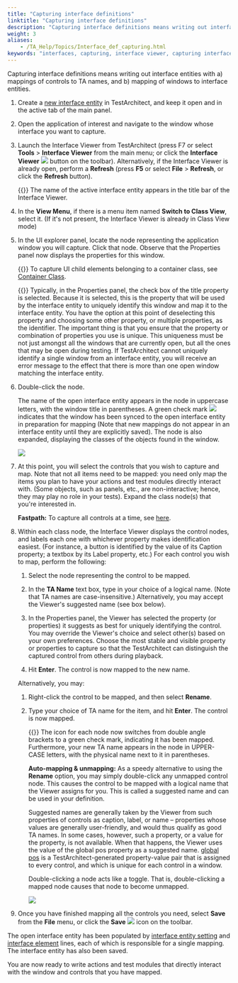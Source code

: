 ```yaml
--- 
title: "Capturing interface definitions"
linktitle: "Capturing interface definitions"
description: "Capturing interface definitions means writing out interface entities with a) mappings of controls to TA names, and b) mapping of windows to interface entities."
weight: 3
aliases: 
    - /TA_Help/Topics/Interface_def_capturing.html
keywords: "interfaces, capturing, interface viewer, capturing interfaces, viewer, capturing every interface, entities, all interfaces"
---
```


Capturing interface definitions means writing out interface entities with a\) mappings of controls to TA names, and b\) mapping of windows to interface entities.

1.  Create a [new interface entity](/user-guide/interface-definitions/creating-interface-entities) in TestArchitect, and keep it open and in the active tab of the main panel.

2.  Open the application of interest and navigate to the window whose interface you want to capture.

3.  Launch the Interface Viewer from TestArchitect \(press F7 or select **Tools** \> **Interface Viewer** from the main menu; or click the **Interface Viewer** ![](/images/TA_Help/Images/Interface_viewer_btn.png) button on the toolbar\). Alternatively, if the Interface Viewer is already open, perform a **Refresh** \(press **F5** or select **File** \> **Refresh**, or click the **Refresh** button\).

    {{<note>}} The name of the active interface entity appears in the title bar of the Interface Viewer.

4.  In the **View Menu**, if there is a menu item named **Switch to Class View**, select it. \(If it's not present, the Interface Viewer is already in Class View mode\)

5.  In the UI explorer panel, locate the node representing the application window you will capture. Click that node. Observe that the Properties panel now displays the properties for this window.

    {{<tip>}} To capture UI child elements belonging to a container class, see [Container Class](/user-guide/interface-definitions/container-classes/).

    {{<note>}} Typically, in the Properties panel, the check box of the title property is selected. Because it is selected, this is the property that will be used by the interface entity to uniquely identify this window and map it to the interface entity. You have the option at this point of deselecting this property and choosing some other property, or multiple properties, as the identifier. The important thing is that you ensure that the property or combination of properties you use is unique. This uniqueness must be not just amongst all the windows that are currently open, but all the ones that may be open during testing. If TestArchitect cannot uniquely identify a single window from an interface entity, you will receive an error message to the effect that there is more than one open window matching the interface entity.

6.  Double-click the node.

    The name of the open interface entity appears in the node in uppercase letters, with the window title in parentheses. A green check mark ![](/images/TA_Help/Images/ug_interface_definition45.png) indicates that the window has been synced to the open interface entity in preparation for mapping \(Note that new mappings do not appear in an interface entity until they are explicitly saved\). The node is also expanded, displaying the classes of the objects found in the window.

    ![](/images/TA_Help/Images/ug_interface_definition16_UIA.png)

7.  At this point, you will select the controls that you wish to capture and map. Note that not all items need to be mapped: you need only map the items you plan to have your actions and test modules directly interact with. \(Some objects, such as panels, etc., are non-interactive; hence, they may play no role in your tests\). Expand the class node\(s\) that you're interested in.

    **Fastpath:** To capture all controls at a time, see [here](/user-guide/interface-definitions/the-interface-viewer/other-functionalities/capture-all-controls).

8.  Within each class node, the Interface Viewer displays the control nodes, and labels each one with whichever property makes identification easiest. \(For instance, a button is identified by the value of its Caption property; a textbox by its Label property, etc.\) For each control you wish to map, perform the following:

    1.  Select the node representing the control to be mapped.

    2.  In the **TA Name** text box, type in your choice of a logical name. \(Note that TA names are case-insensitive.\) Alternatively, you may accept the Viewer's suggested name \(see box below\).

    3.  In the Properties panel, the Viewer has selected the property \(or properties\) it suggests as best for uniquely identifying the control. You may override the Viewer's choice and select other\(s\) based on your own preferences. Choose the most stable and visible property or properties to capture so that the TestArchitect can distinguish the captured control from others during playback.

    4.  Hit **Enter**. The control is now mapped to the new name.

    Alternatively, you may:

    1.  Right-click the control to be mapped, and then select **Rename**.

    2.  Type your choice of TA name for the item, and hit **Enter**. The control is now mapped.

        {{<attention>}} The icon for each node now switches from double angle brackets to a green check mark, indicating it has been mapped. Furthermore, your new TA name appears in the node in UPPER-CASE letters, with the physical name next to it in parentheses.

        **Auto-mapping & unmapping:** As a speedy alternative to using the **Rename** option, you may simply double-click any unmapped control node. This causes the control to be mapped with a logical name that the Viewer assigns for you. This is called a suggested name and can be used in your definition.

        Suggested names are generally taken by the Viewer from such properties of controls as caption, label, or name – properties whose values are generally user-friendly, and would thus qualify as good TA names. In some cases, however, such a property, or a value for the property, is not available. When that happens, the Viewer uses the value of the global pos property as a suggested name. [global pos](/user-guide/interface-definitions/control-properties/secondary-properties/using-global-pos-to-identify-ui-elements) is a TestArchitect-generated property-value pair that is assigned to every control, and which is unique for each control in a window.

        Double-clicking a node acts like a toggle. That is, double-clicking a mapped node causes that node to become unmapped.

        ![](/images/TA_Help/Images/ug_interface_definition17.png)

9.  Once you have finished mapping all the controls you need, select **Save** from the **File** menu, or click the **Save** ![](/images/TA_Help/Images/ug_interface_definition44.png) icon on the toolbar.


The open interface entity has been populated by [interface entity setting](/automation-guide/action-based-testing-language/built-in-actions/test-support-actions/interface-handling/interface-entity-setting) and [interface element](/automation-guide/action-based-testing-language/built-in-actions/test-support-actions/interface-handling/interface-element) lines, each of which is responsible for a single mapping. The interface entity has also been saved.

You are now ready to write actions and test modules that directly interact with the window and controls that you have mapped.




